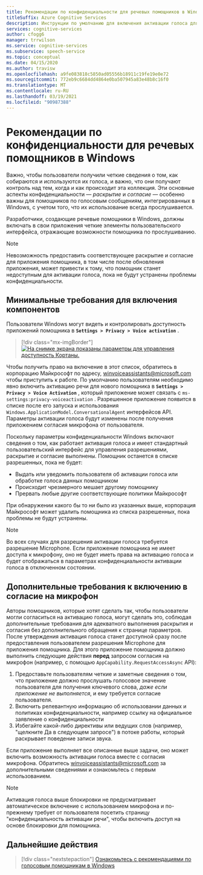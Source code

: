 ```yaml
---
title: Рекомендации по конфиденциальности для речевых помощников в Windows
titleSuffix: Azure Cognitive Services
description: Инструкции по умолчанию для включения активации голоса для агента голоса.
services: cognitive-services
author: cfogg6
manager: trrwilson
ms.service: cognitive-services
ms.subservice: speech-service
ms.topic: conceptual
ms.date: 04/15/2020
ms.author: travisw
ms.openlocfilehash: a9fe083818c5850ad05556b18911c19fe19e0e72
ms.sourcegitcommit: 772eb9c6684dd4864e0ba507945a83e48b8c16f0
ms.translationtype: MT
ms.contentlocale: ru-RU
ms.lasthandoff: 03/19/2021
ms.locfileid: "90987388"
---
```

# <a name="privacy-guidelines-for-voice-assistants-on-windows"></a>Рекомендации по конфиденциальности для речевых помощников в Windows

Важно, чтобы пользователи получили четкие сведения о том, как собираются и используются их голоса, и важно, что они получают контроль над тем, когда и как происходит эта коллекция. Эти основные аспекты конфиденциальности — *раскрытие* и *согласие* — особенно важны для помощников по голосовым сообщениям, интегрированных в Windows, с учетом того, что их использование всегда прослушивается.

Разработчики, создающие речевые помощники в Windows, должны включать в свои приложения четкие элементы пользовательского интерфейса, отражающие возможности помощника по прослушиванию.

> [!NOTE]
> Невозможность предоставить соответствующее раскрытие и согласие для приложения помощника, в том числе после обновления приложения, может привести к тому, что помощник станет недоступным для активации голоса, пока не будут устранены проблемы конфиденциальности.

## <a name="minimum-requirements-for-feature-inclusion"></a>Минимальные требования для включения компонентов

Пользователи Windows могут видеть и контролировать доступность приложений помощника в **`Settings > Privacy > Voice activation`** .

 > [!div class="mx-imgBorder"]
 > [![На снимке экрана показаны параметры для управления доступность Кортаны. ](media/voice-assistants/windows_voice_assistant/privacy-app-listing.png "Запись настройки конфиденциальности для активации голоса Windows для приложения помощника")](media/voice-assistants/windows_voice_assistant/privacy-app-listing.png#lightbox)

Чтобы получить право на включение в этот список, обратитесь в корпорацию Майкрософт по адресу, winvoiceassistants@microsoft.com чтобы приступить к работе. По умолчанию пользователям необходимо явно включить активацию речи для нового помощника в **`Settings > Privacy > Voice Activation`** , который приложение может связать с `ms-settings:privacy-voiceactivation` . Разрешенное приложение появится в списке после его запуска и использования `Windows.ApplicationModel.ConversationalAgent` интерфейсов API. Параметры активации голоса будут изменены после получения приложением согласия микрофона от пользователя.

Поскольку параметры конфиденциальности Windows включают сведения о том, как работает активация голоса и имеет стандартный пользовательский интерфейс для управления разрешениями, раскрытие и согласие выполнены. Помощник останется в списке разрешенных, пока не будет:

* Выдать или уведомить пользователя об активации голоса или обработке голоса данных помощником
* Происходит чрезмерного мешает другому помощнику
* Прервать любые другие соответствующие политики Майкрософт

При обнаружении какого бы то ни было из указанных выше, корпорация Майкрософт может удалить помощника из списка разрешенных, пока проблемы не будут устранены.

> [!NOTE]
> Во всех случаях для разрешения активации голоса требуется разрешение Microphone. Если приложение помощника не имеет доступа к микрофону, оно не будет иметь права на активацию голоса и будет отображаться в параметрах конфиденциальности активации голоса в отключенном состоянии.

## <a name="additional-requirements-for-inclusion-in-microphone-consent"></a>Дополнительные требования к включению в согласие на микрофон

Авторы помощников, которые хотят сделать так, чтобы пользователи могли согласиться на активацию голоса, могут сделать это, соблюдая дополнительные требования для адекватного выполнения раскрытия и согласия без дополнительного обращения к странице параметров. После утверждения активация голоса станет доступной сразу после предоставления пользователем разрешения Microphone для приложения помощника. Для этого приложение помощника должно выполнить следующие действия **перед** запросом согласия на микрофон (например, с помощью `AppCapability.RequestAccessAsync` API):

1. Предоставьте пользователям четкие и заметные сведения о том, что приложение должно прослушать голосовое значение пользователя для получения ключевого слова, *даже если приложение не выполняется*, и ему требуется согласие пользователя.
1. Включить релевантную информацию об использовании данных и политиках конфиденциальности, например ссылку на официальное заявление о конфиденциальности
1. Избегайте какой-либо директивы или ведущих слов (например, "щелкните Да в следующем запросе") в потоке работы, который раскрывает поведение записи звука.

Если приложение выполняет все описанные выше задачи, оно может включить возможность активации голоса вместе с согласия микрофона. Обратитесь winvoiceassistants@microsoft.com за дополнительными сведениями и ознакомьтесь с первым использованием.

> [!NOTE]
> Активация голоса выше блокировки не предусматривает автоматическое включение с использованием микрофона и по-прежнему требует от пользователя посетить страницу "конфиденциальность активации речи", чтобы включить доступ на основе блокировки для помощника.

## <a name="next-steps"></a>Дальнейшие действия

> [!div class="nextstepaction"]
> [Ознакомьтесь с рекомендациями по голосовым помощникам в Windows](windows-voice-assistants-best-practices.md)